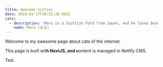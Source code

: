 ```yaml
---
title: Awesome kitties
date: 2019-03-17T19:31:20.591Z
cats:
  - description: 'Maru is a Scottish Fold from Japan, and he loves boxes.'
    name: Maru (まる)
---
```

Welcome to my awesome page about cats of the internet. 

This page is built wit**h NextJS, and c**ontent is managed in Netlify CMS.

Test.
